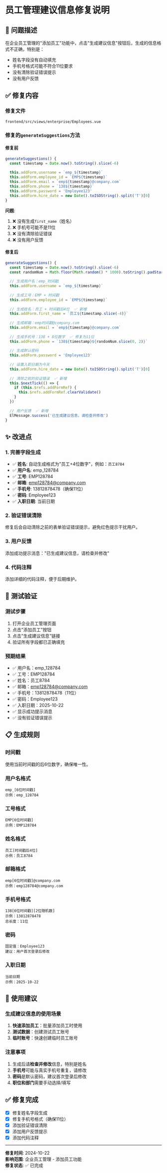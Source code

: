 # 员工管理建议信息修复说明

## 🐛 问题描述

在企业员工管理的"添加员工"功能中，点击"生成建议信息"按钮后，生成的信息格式不正确，特别是：
- 姓名字段没有自动填充
- 手机号格式可能不符合11位要求
- 没有清除验证错误提示
- 没有用户反馈

## ✅ 修复内容

### 修复文件
`frontend/src/views/enterprise/Employees.vue`

### 修复的`generateSuggestions`方法

#### 修复前
```javascript
generateSuggestions() {
  const timestamp = Date.now().toString().slice(-6)
  
  this.addForm.username = `emp_${timestamp}`
  this.addForm.employee_id = `EMP${timestamp}`
  this.addForm.email = `emp${timestamp}@company.com`
  this.addForm.phone = `138${timestamp}`
  this.addForm.password = 'Employee123'
  this.addForm.hire_date = new Date().toISOString().split('T')[0]
}
```

**问题**:
1. ❌ 没有生成`first_name`（姓名）
2. ❌ 手机号可能不是11位
3. ❌ 没有清除验证错误
4. ❌ 没有用户反馈

#### 修复后
```javascript
generateSuggestions() {
  const timestamp = Date.now().toString().slice(-6)
  const randomNum = Math.floor(Math.random() * 1000).toString().padStart(3, '0')
  
  // 生成用户名：emp_时间戳
  this.addForm.username = `emp_${timestamp}`
  
  // 生成工号：EMP + 时间戳
  this.addForm.employee_id = `EMP${timestamp}`
  
  // 生成姓名：员工 + 时间戳后4位  ✅ 新增
  this.addForm.first_name = `员工${timestamp.slice(-4)}`
  
  // 生成邮箱：emp时间戳@company.com
  this.addForm.email = `emp${timestamp}@company.com`
  
  // 生成手机号：138 + 8位数字  ✅ 修复为11位
  this.addForm.phone = `138${timestamp}${randomNum.slice(0, 2)}`
  
  // 生成默认密码
  this.addForm.password = 'Employee123'
  
  // 设置入职日期为今天
  this.addForm.hire_date = new Date().toISOString().split('T')[0]
  
  // 清除之前的验证错误  ✅ 新增
  this.$nextTick(() => {
    if (this.$refs.addFormRef) {
      this.$refs.addFormRef.clearValidate()
    }
  })
  
  // 用户反馈  ✅ 新增
  ElMessage.success('已生成建议信息，请检查并修改')
}
```

## ✨ 改进点

### 1. 完善字段生成
- ✅ **姓名**: 自动生成格式为"员工+4位数字"，例如：`员工8784`
- ✅ **用户名**: emp_128784
- ✅ **工号**: EMP128784
- ✅ **邮箱**: emp128784@company.com
- ✅ **手机号**: 13812878478（确保11位）
- ✅ **密码**: Employee123
- ✅ **入职日期**: 当前日期

### 2. 验证错误清除
修复后会自动清除之前的表单验证错误提示，避免红色提示干扰用户。

### 3. 用户反馈
添加成功提示消息："已生成建议信息，请检查并修改"

### 4. 代码注释
添加详细的代码注释，便于后期维护。

## 🧪 测试验证

### 测试步骤
1. 打开企业员工管理页面
2. 点击"添加员工"按钮
3. 点击"生成建议信息"链接
4. 验证所有字段都已正确填充

### 预期结果
- ✅ 用户名：emp_128784
- ✅ 工号：EMP128784
- ✅ 姓名：员工8784
- ✅ 邮箱：emp128784@company.com
- ✅ 手机号：13812878478（11位）
- ✅ 密码：Employee123
- ✅ 入职日期：2025-10-22
- ✅ 显示成功提示消息
- ✅ 没有验证错误提示

## 📋 生成规则

### 时间戳
使用当前时间戳的后6位数字，确保唯一性。

### 用户名格式
```
emp_[6位时间戳]
示例：emp_128784
```

### 工号格式
```
EMP[6位时间戳]
示例：EMP128784
```

### 姓名格式
```
员工[时间戳后4位]
示例：员工8784
```

### 邮箱格式
```
emp[6位时间戳]@company.com
示例：emp128784@company.com
```

### 手机号格式
```
138[6位时间戳][2位随机数]
示例：13812878478
总长度：11位
```

### 密码
```
固定值：Employee123
建议：用户首次登录后修改
```

### 入职日期
```
当前日期
示例：2025-10-22
```

## 🎯 使用建议

### 生成建议信息的使用场景
1. **快速添加员工**：批量添加员工时使用
2. **测试数据**：创建测试员工账号
3. **临时账号**：快速创建临时员工账号

### 注意事项
1. 生成后请**检查并修改**信息，特别是姓名
2. **手机号**可能与真实手机号重复，请修改
3. **密码**是默认密码，建议首次登录后修改
4. **职位和部门**需要手动选择/填写

## ✅ 修复完成

- [x] 修复姓名字段生成
- [x] 修复手机号格式（确保11位）
- [x] 添加验证错误清除
- [x] 添加用户反馈提示
- [x] 添加代码注释

---

**修复时间**: 2024-10-22  
**影响范围**: 企业员工管理 - 添加员工功能  
**修复状态**: ✅ 已完成


